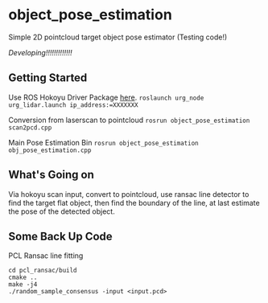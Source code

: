 # object_pose_estimation
Simple 2D pointcloud target object pose estimator
(Testing code!)

*Developing!!!!!!!!!!!!!*

## Getting Started

Use ROS Hokoyu Driver Package [here](https://github.com/ros-drivers/urg_node).
`roslaunch urg_node urg_lidar.launch ip_address:=XXXXXXX`

Conversion from laserscan to pointcloud
` rosrun object_pose_estimation scan2pcd.cpp `

Main Pose Estimation Bin
` rosrun object_pose_estimation obj_pose_estimation.cpp `


## What's Going on
Via hokoyu scan input, convert to pointcloud, use ransac line detector to find the target flat object, then find the boundary of the line, at last estimate the pose of the detected object.

## Some Back Up Code
PCL Ransac line fitting
```
cd pcl_ransac/build
cmake ..
make -j4
./random_sample_consensus -input <input.pcd>
```
